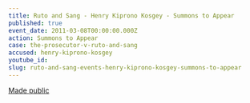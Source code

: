 ```yaml
---
title: Ruto and Sang - Henry Kiprono Kosgey - Summons to Appear
published: true
event_date: 2011-03-08T00:00:00.000Z
action: Summons to Appear
case: the-prosecutor-v-ruto-and-sang
accused: henry-kiprono-kosgey
youtube_id:
slug: ruto-and-sang-events-henry-kiprono-kosgey-summons-to-appear
---
```



[Made public](https://www.icc-cpi.int/Pages/record.aspx?docNo=ICC-01/09-02/11-01)